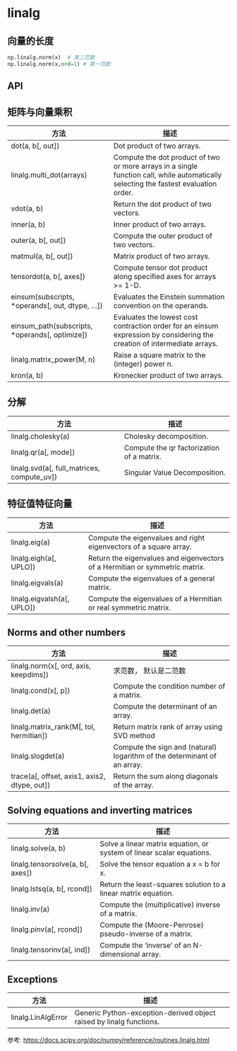 # linalg


## 向量的长度

```python
np.linalg.norm(x)  # 第二范数
np.linalg.norm(x,ord=1) # 第一范数
```


## API

## 矩阵与向量乘积
|方法|描述|
|	--	|	--	|
|	dot(a, b[, out])	|	Dot product of two arrays.	|
|	linalg.multi_dot(arrays)	|	Compute the dot product of two or more arrays in a single function call, while automatically selecting the fastest evaluation order.	|
|	vdot(a, b)	|	Return the dot product of two vectors.	|
|	inner(a, b)	|	Inner product of two arrays.	|
|	outer(a, b[, out])	|	Compute the outer product of two vectors.	|
|	matmul(a, b[, out])	|	Matrix product of two arrays.	|
|	tensordot(a, b[, axes])	|	Compute tensor dot product along specified axes for arrays >= 1-D.	|
|	einsum(subscripts, *operands[, out, dtype, …])	|	Evaluates the Einstein summation convention on the operands.	|
|	einsum_path(subscripts, *operands[, optimize])	|	Evaluates the lowest cost contraction order for an einsum expression by considering the creation of intermediate arrays.	|
|	linalg.matrix_power(M, n)	|	Raise a square matrix to the (integer) power n.	|
|	kron(a, b)	|	Kronecker product of two arrays.	|

## 分解
|方法|描述|
|	--	|	--	|
|	linalg.cholesky(a)	|	Cholesky decomposition.	|
|	linalg.qr(a[, mode])	|	Compute the qr factorization of a matrix.	|
|	linalg.svd(a[, full_matrices, compute_uv])	|	Singular Value Decomposition.	|

## 特征值特征向量
|方法|描述|
|	--	|	--	|
|	linalg.eig(a)	|	Compute the eigenvalues and right eigenvectors of a square array.	|
|	linalg.eigh(a[, UPLO])	|	Return the eigenvalues and eigenvectors of a Hermitian or symmetric matrix.	|
|	linalg.eigvals(a)	|	Compute the eigenvalues of a general matrix.	|
|	linalg.eigvalsh(a[, UPLO])	|	Compute the eigenvalues of a Hermitian or real symmetric matrix.	|


## Norms and other numbers
|方法|描述|
|	--	|	--	|
|	linalg.norm(x[, ord, axis, keepdims])	|	求范数， 默认是二范数	|
|	linalg.cond(x[, p])	|	Compute the condition number of a matrix.	|
|	linalg.det(a)	|	Compute the determinant of an array.	|
|	linalg.matrix_rank(M[, tol, hermitian])	|	Return matrix rank of array using SVD method	|
|	linalg.slogdet(a)	|	Compute the sign and (natural) logarithm of the determinant of an array.	|
|	trace(a[, offset, axis1, axis2, dtype, out])	|	Return the sum along diagonals of the array.	|



## Solving equations and inverting matrices
|方法|描述|
|	--	|	--	|
|	linalg.solve(a, b)	|	Solve a linear matrix equation, or system of linear scalar equations.	|
|	linalg.tensorsolve(a, b[, axes])	|	Solve the tensor equation a x = b for x.	|
|	linalg.lstsq(a, b[, rcond])	|	Return the least-squares solution to a linear matrix equation.	|
|	linalg.inv(a)	|	Compute the (multiplicative) inverse of a matrix.	|
|	linalg.pinv(a[, rcond])	|	Compute the (Moore-Penrose) pseudo-inverse of a matrix.	|
|	linalg.tensorinv(a[, ind])	|	Compute the ‘inverse’ of an N-dimensional array.	|

## Exceptions
|方法|描述|
|	--	|	--	|
|	linalg.LinAlgError	|	Generic Python-exception-derived object raised by linalg functions.	|

参考:
https://docs.scipy.org/doc/numpy/reference/routines.linalg.html